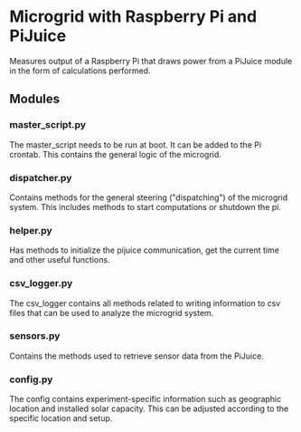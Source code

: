 # Microgrid with Raspberry Pi and PiJuice

Measures output of a Raspberry Pi that draws power from a PiJuice module in the form of calculations performed.

## Modules

### master_script.py

The master_script needs to be run at boot. It can be added to the Pi crontab. This contains the general logic
of the microgrid.

### dispatcher.py

Contains methods for the general steering ("dispatching") of the microgrid system. This includes methods to start
computations or shutdown the pi.

### helper.py

Has methods to initialize the pijuice communication, get the current time and other useful functions.

### csv_logger.py

The csv_logger contains all methods related to writing information to csv files that can be used to analyze the
microgrid system.

### sensors.py

Contains the methods used to retrieve sensor data from the PiJuice.

### config.py

The config contains experiment-specific information such as geographic location and installed solar capacity. This can
be adjusted according to the specific location and setup.